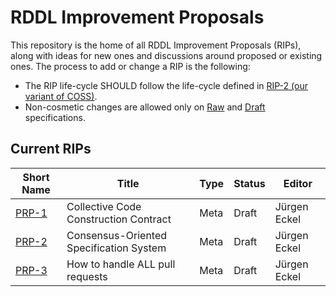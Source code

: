 # RDDL Improvement Proposals

This repository is the home of all RDDL Improvement Proposals (RIPs), along with ideas for new ones and discussions around proposed or existing ones.
The process to add or change a RIP is the following:

- The RIP life-cycle SHOULD follow the life-cycle defined in [RIP-2 (our variant of COSS)](./RIP-2).
- Non-cosmetic changes are allowed only on [Raw](./RIP-2#raw-rips) and [Draft](./RIP-2#draft-rips) specifications.

## Current RIPs

Short Name   | Title                                                         | Type     | Status     | Editor
-------------|---------------------------------------------------------------|----------|------------|-------
[PRP-1](RIP-1)   | Collective Code Construction Contract                     | Meta     | Draft      | Jürgen Eckel
[PRP-2](RIP-2)   | Consensus-Oriented Specification System                   | Meta     | Draft      | Jürgen Eckel
[PRP-3](RIP-3)   | How to handle ALL pull requests                           | Meta     | Draft      | Jürgen Eckel

